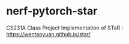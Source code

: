 # nerf-pytorch-star
CS231A Class Project Implementation of STaR : https://wentaoyuan.github.io/star/
